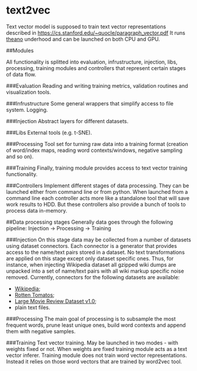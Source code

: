 # text2vec
Text vector model is supposed to train text vector representations 
described in https://cs.stanford.edu/~quocle/paragraph_vector.pdf
It runs [theano](http://deeplearning.net/software/theano/) underhood and 
can be launched on both CPU and GPU.

##Modules

All functionality is splitted into evaluation, infrustructure, injection, libs,
processing, training modules and controllers that represent certain stages
of data flow.

###Evaluation
Reading and writing training metrics, validation routines and visualization tools.

###Infrustructure
Some general wrappers that simplify access to file system. Logging.

###Injection
Abstract layers for different datasets.

###Libs
External tools (e.g. t-SNE).

###Processing
Tool set for turning raw data into a training format (creation of word/index maps, reading
word contexts/windows, negative sampling and so on).

###Training
Finally, training module provides access to text vector training functionality.

###Controllers
Implement different stages of data processing. They can be launched
either from command line or from python. When launched from a command line
each controller acts more like a standalone tool that will save work results to HDD. 
But these controllers also provide a bunch of tools to process data in-memory.

##Data processing stages
Generally data goes through the following pipeline:
Injection → Processing → Training

###Injection
On this stage data may be collected from a number of datasets using dataset connectors.
Each connector is a generator that provides access to the name/text pairs stored in a
dataset. No text transformations are applied on this stage except only dataset specific ones.
Thus, for instance, when injecting Wikipedia dataset all gzipped wiki dumps are unpacked into
a set of name/text pairs with all wiki markup specific noise removed.
Currently, connectors for the following datasets are available:
- [Wikipedia](http://kopiwiki.dsd.sztaki.hu/);
- [Rotten Tomatos](https://www.kaggle.com/c/sentiment-analysis-on-movie-reviews);
- [Large Movie Review Dataset v1.0](http://ai.stanford.edu/~amaas/data/sentiment/);
- plain text files.

###Processing
The main goal of processing is to subsample the most frequent words, prune least unique ones,
build word contexts and append them with negative samples.

###Training
Text vector training. May be launched in two modes - with weights fixed or not. When weights are 
fixed training module acts as a text vector inferer. Training module does not train word vector
representations. Instead it relies on those word vectors that are trained by word2vec tool.